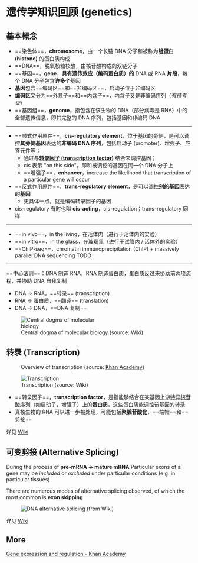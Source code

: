 # 遗传学知识回顾 (genetics)

## 基本概念

- ==染色体==，**chromosome**，由一个长链 DNA 分子和被称为**组蛋白 (histone)** 的蛋白质构成
- ==DNA==，脱氧核糖核酸，由核苷酸构成的双链分子
- ==基因==，**gene**，**具有遗传效应（编码蛋白质）的** DNA 或 RNA **片段**，每个 DNA 分子包含**许多个**基因
- **基因**包含==编码区==和==非编码区==，启动子位于非编码区
- **编码区**又分为==外显子==和==内含子==，内含子又是非编码序列（*有待考证*）
- ==基因组==，**genome**，指包含在该生物的 DNA（部分病毒是 RNA）中的全部遗传信息，即其完整的 DNA 序列，包括基因和非编码 DNA

---

- ==顺式作用原件==，**cis-regulatory element**，位于基因的旁侧，是可以调控**其旁侧基因**表达的**非编码 DNA 序列**，包括启动子 (promoter)、增强子、应答元件等；
  - 通过与<abbr title="见下一小节"><b>转录因子 (transcription factor)</b></abbr> 结合来调控基因；
  - cis 表示 "on this side"，即和被调控的基因在同一个 DNA 分子上
  - ==增强子==，**enhancer**，increase the likelihood that transcription of a particular gene will occur
- ==反式作用原件==，**trans-regulatory element**，是可以调控**别的基因**表达的**基因**
  - 更具体一点，就是编码转录因子的基因
- cis-regulatory 有时也叫 **cis-acting**，cis-regulation；trans-regulatory 同样

---

- ==in vivo==，in the living，在活体内（进行于活体内的实验）
- ==in vitro==，in the glass，在玻璃里（进行于试管内 / 活体外的实验）
- ==ChIP-seq==，chromatin immunoprecipitation (ChIP) + massively parallel DNA sequencing TODO

---

==中心法则==：DNA 制造 RNA，RNA 制造蛋白质，蛋白质反过来协助前两项流程，并协助 DNA 自我复制

- DNA → RNA，==转录== (transcription)
- RNA → 蛋白质，==翻译== (translation)
- DNA → DNA，==DNA 复制==

<figure>
    <img src="https://upload.wikimedia.org/wikipedia/commons/0/06/Centraldogma_nodetails.png" alt="Central dogma of molecular biology" style="max-width: 200px" class="border">
    <figcaption>Central dogma of molecular biology (source: Wiki)</figcaption>
</figure>

## 转录 (Transcription)

<figure>
    <img src="https://cdn.kastatic.org/ka-perseus-images/20ce29384b2e7ff0cdea72acaa5b1dbd7287ab00.png" alt="" class="border">
    <figcaption>Overview of transcription (source: <a href="https://www.khanacademy.org/science/ap-biology/gene-expression-and-regulation/transcription-and-rna-processing/a/overview-of-transcription" target="_blank" rel="noopener noreferrer" class="outbound">Khan Academy</a>)</figcaption>
</figure>

<figure>
    <img src="https://upload.wikimedia.org/wikipedia/commons/9/9b/MRNA.svg" alt="Transcription" class="border">
    <figcaption>Transcription (source: Wiki)</figcaption>
</figure>

- ==转录因子==，**transcription factor**，是指能够结合在某基因上游<abbr title="应该就是指顺式作用原件，cis-regulatory elements">特异核苷酸序列</abbr>（如启动子，增强子）上的**蛋白质**，这些蛋白质能调控该基因的转录
- 真核生物的 RNA 可以进一步被处理，可能包括**聚腺苷酸化**，==端帽==和==剪接==

详见 [Wiki](https://en.wikipedia.org/wiki/Transcription_%28biology%29)

## 可变剪接 (Alternative Splicing)

During the process of **pre-mRNA → mature mRNA**
Particular exons of a gene may be *included* or *excluded* under particular conditions (e.g. in particular tissues)

There are numerous modes of alternative splicing observed, of which the most common is **exon skipping**

<figure>
    <img src="https://upload.wikimedia.org/wikipedia/commons/0/0a/DNA_alternative_splicing.gif" alt="DNA alternative splicing (from Wiki)" class="border">
</figure>

详见 [Wiki](https://en.wikipedia.org/wiki/Alternative_splicing)

## More

[Gene expression and regulation - Khan Academy](https://www.khanacademy.org/science/ap-biology/gene-expression-and-regulation)
